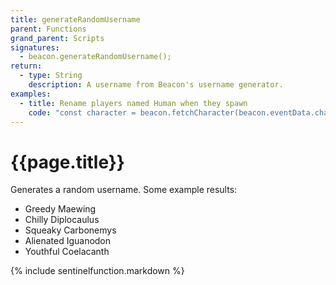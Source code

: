 ```yaml
---
title: generateRandomUsername
parent: Functions
grand_parent: Scripts
signatures:
  - beacon.generateRandomUsername();
return:
  - type: String
    description: A username from Beacon's username generator.
examples:
  - title: Rename players named Human when they spawn
    code: "const character = beacon.fetchCharacter(beacon.eventData.characterId);\nif (character.name == 'Human') {\n  beacon.renameCharacter(character.characterId, beacon.generateRandomUsername());\n}"
---
```

# {{page.title}}

Generates a random username. Some example results:
- Greedy Maewing
- Chilly Diplocaulus
- Squeaky Carbonemys
- Alienated Iguanodon
- Youthful Coelacanth

{% include sentinelfunction.markdown %}
